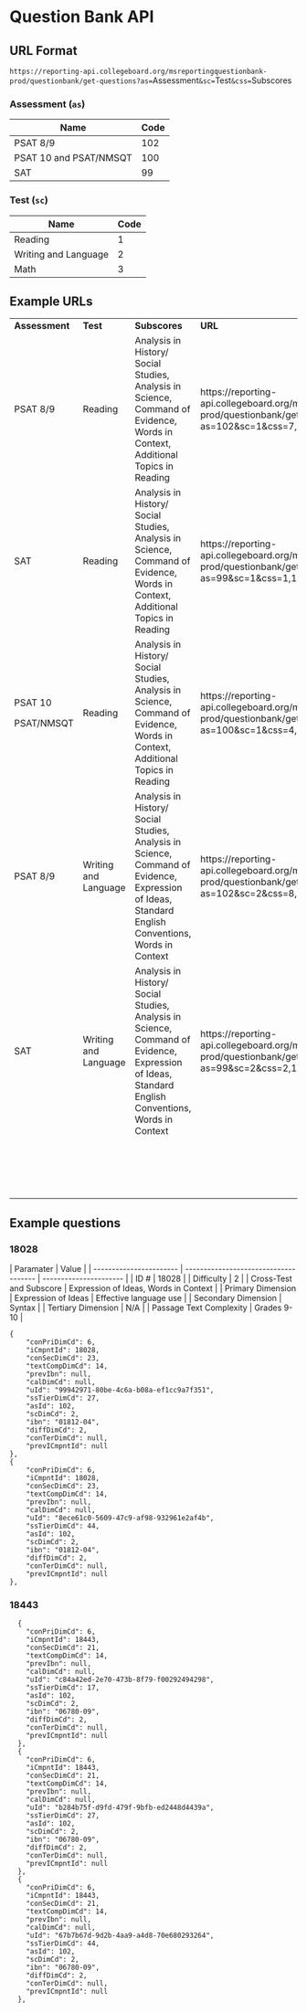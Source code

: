 # Question Bank API

## URL Format

`https://reporting-api.collegeboard.org/msreportingquestionbank-prod/questionbank/get-questions?as=`Assessment`&sc=`Test`&css=`Subscores

### Assessment (`as`)

| Name                   | Code |
| ---------------------- | ---- |
| PSAT 8/9               | 102  |
| PSAT 10 and PSAT/NMSQT | 100  |
| SAT                    | 99   |

### Test (`sc`)

| Name                 | Code |
| -------------------- | ---- |
| Reading              | 1    |
| Writing and Language | 2    |
| Math                 | 3    |

## Example URLs

<table><tbody><tr><td><strong>Assessment</strong></td><td><strong>Test</strong></td><td><strong>Subscores</strong></td><td><strong>URL</strong></td></tr><tr><td>PSAT 8/9</td><td>Reading</td><td>Analysis in History/ Social Studies, Analysis in Science, Command of Evidence, Words in Context, Additional Topics in Reading</td><td>https://reporting-api.collegeboard.org/msreportingquestionbank-prod/questionbank/get-questions?as=102&amp;sc=1&amp;css=7,16,23,43,47</td></tr><tr><td>SAT</td><td>Reading</td><td>Analysis in History/ Social Studies, Analysis in Science, Command of Evidence, Words in Context, Additional Topics in Reading</td><td>https://reporting-api.collegeboard.org/msreportingquestionbank-prod/questionbank/get-questions?as=99&amp;sc=1&amp;css=1,10,19,39,45</td></tr><tr><td><p>PSAT 10</p><p>PSAT/NMSQT</p></td><td>Reading</td><td>Analysis in History/ Social Studies, Analysis in Science, Command of Evidence, Words in Context, Additional Topics in Reading</td><td>https://reporting-api.collegeboard.org/msreportingquestionbank-prod/questionbank/get-questions?as=100&amp;sc=1&amp;css=4,13,21,41,46</td></tr><tr><td>PSAT 8/9</td><td>Writing and Language</td><td>Analysis in History/ Social Studies, Analysis in Science, Command of Evidence, Expression of Ideas, Standard English Conventions, Words in Context</td><td>https://reporting-api.collegeboard.org/msreportingquestionbank-prod/questionbank/get-questions?as=102&amp;sc=2&amp;css=8,17,24,27,38,44</td></tr><tr><td>SAT</td><td>Writing and Language</td><td>Analysis in History/ Social Studies, Analysis in Science, Command of Evidence, Expression of Ideas, Standard English Conventions, Words in Context</td><td>https://reporting-api.collegeboard.org/msreportingquestionbank-prod/questionbank/get-questions?as=99&amp;sc=2&amp;css=2,11,20,25,36,40</td></tr><tr><td>&nbsp;</td><td>&nbsp;</td><td>&nbsp;</td><td>&nbsp;</td></tr><tr><td>&nbsp;</td><td>&nbsp;</td><td>&nbsp;</td><td>&nbsp;</td></tr><tr><td>&nbsp;</td><td>&nbsp;</td><td>&nbsp;</td><td>&nbsp;</td></tr><tr><td>&nbsp;</td><td>&nbsp;</td><td>&nbsp;</td><td>&nbsp;</td></tr></tbody></table>

## Example questions

### 18028

| Paramater               | Value                                 |
| ----------------------- | ------------------------------------- | ---------------------- |
| ID #                    | 18028                                 |
| Difficulty              | 2                                     |
| Cross-Test and Subscore | Expression of Ideas, Words in Context |
| Primary Dimension       | Expression of Ideas                   | Effective language use |
| Secondary Dimension     | Syntax                                |
| Tertiary Dimension      | N/A                                   |
| Passage Text Complexity | Grades 9-10                           |

```
{
    "conPriDimCd": 6,
    "iCmpntId": 18028,
    "conSecDimCd": 23,
    "textCompDimCd": 14,
    "prevIbn": null,
    "calDimCd": null,
    "uId": "99942971-80be-4c6a-b08a-ef1cc9a7f351",
    "ssTierDimCd": 27,
    "asId": 102,
    "scDimCd": 2,
    "ibn": "01812-04",
    "diffDimCd": 2,
    "conTerDimCd": null,
    "prevICmpntId": null
},
{
    "conPriDimCd": 6,
    "iCmpntId": 18028,
    "conSecDimCd": 23,
    "textCompDimCd": 14,
    "prevIbn": null,
    "calDimCd": null,
    "uId": "8ece61c0-5609-47c9-af98-932961e2af4b",
    "ssTierDimCd": 44,
    "asId": 102,
    "scDimCd": 2,
    "ibn": "01812-04",
    "diffDimCd": 2,
    "conTerDimCd": null,
    "prevICmpntId": null
},
```

### 18443

```
  {
    "conPriDimCd": 6,
    "iCmpntId": 18443,
    "conSecDimCd": 21,
    "textCompDimCd": 14,
    "prevIbn": null,
    "calDimCd": null,
    "uId": "c84a42ed-2e70-473b-8f79-f00292494298",
    "ssTierDimCd": 17,
    "asId": 102,
    "scDimCd": 2,
    "ibn": "06780-09",
    "diffDimCd": 2,
    "conTerDimCd": null,
    "prevICmpntId": null
  },
  {
    "conPriDimCd": 6,
    "iCmpntId": 18443,
    "conSecDimCd": 21,
    "textCompDimCd": 14,
    "prevIbn": null,
    "calDimCd": null,
    "uId": "b284b75f-d9fd-479f-9bfb-ed2448d4439a",
    "ssTierDimCd": 27,
    "asId": 102,
    "scDimCd": 2,
    "ibn": "06780-09",
    "diffDimCd": 2,
    "conTerDimCd": null,
    "prevICmpntId": null
  },
  {
    "conPriDimCd": 6,
    "iCmpntId": 18443,
    "conSecDimCd": 21,
    "textCompDimCd": 14,
    "prevIbn": null,
    "calDimCd": null,
    "uId": "67b7b67d-9d2b-4aa9-a4d8-70e680293264",
    "ssTierDimCd": 44,
    "asId": 102,
    "scDimCd": 2,
    "ibn": "06780-09",
    "diffDimCd": 2,
    "conTerDimCd": null,
    "prevICmpntId": null
  },
```
